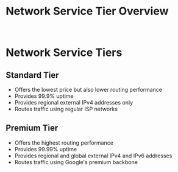 # Network Service Tier Overview

<br>

# Network Service Tiers

## Standard Tier

* Offers the lowest price but also lower routing performance
* Provides 99.9% uptime
* Provides regional external IPv4 addresses only 
* Routes traffic using regular ISP networks

## Premium Tier

* Offers the highest routing performance
* Provides 99.99% uptime
* Provides regional and global external IPv4 and IPv6 addresses
* Routes traffic using Google's premium backbone